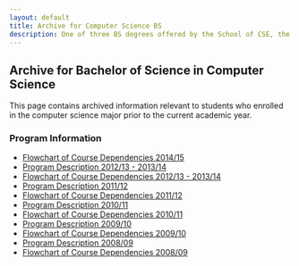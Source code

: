 ```yaml
---
layout: default
title: Archive for Computer Science BS
description: One of three BS degrees offered by the School of CSE, the BS in Computer Science is a 4-year degree with a combined focus on programming and theory.
---
```


## Archive for Bachelor of Science in __Computer Science__

This page contains archived information relevant to students who enrolled
in the computer science major prior to the current academic year.

### Program Information

- [Flowchart of Course Dependencies 2014/15][flowchart-14-15]
- [Program Description 2012/13 - 2013/14][description-12-14]
- [Flowchart of Course Dependencies 2012/13 - 2013/14][flowchart-12-14]
- [Program Description 2011/12][description-11-12]
- [Flowchart of Course Dependencies 2011/12][flowchart-11-12]
- [Program Description 2010/11][description-10-11]
- [Flowchart of Course Dependencies 2010/11][flowchart-10-11]
- [Program Description 2009/10][description-09-10]
- [Flowchart of Course Dependencies 2009/10][flowchart-09-10]
- [Program Description 2008/09][description-08-09]
- [Flowchart of Course Dependencies 2008/09][flowchart-08-09]

[description-14-15]: http://bulletin.csusb.edu/colleges-schools-departments/natural-sciences/computer-science-engineering/computer-science-bs/
[flowchart-14-15]: flowcharts/cs_flowchart_2014_2015.pdf

[description-12-14]: descriptions/cs_description_2012_2014.pdf
[flowchart-12-14]: flowcharts/cs_flowchart_2012_2014.pdf

[description-11-12]: descriptions/cs_description_2011_2012.pdf
[flowchart-11-12]: flowcharts/cs_flowchart_2011_2012.pdf

[description-10-11]: descriptions/cs_description_2010_2011.pdf
[flowchart-10-11]: flowcharts/cs_flowchart_2010_2011.pdf

[description-09-10]: descriptions/cs_description_2009_2010.pdf
[flowchart-09-10]: flowcharts/cs_flowchart_2009_2010.pdf

[description-08-09]: descriptions/cs_description_2008_2009.pdf
[flowchart-08-09]: flowcharts/cs_flowchart_2008_2009.pdf


